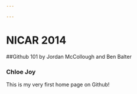 ```yaml
---

---
```


# NICAR 2014
##Github 101 by Jordan McCollough and Ben Balter

### Chloe Joy


This is my very first home page on Github!
